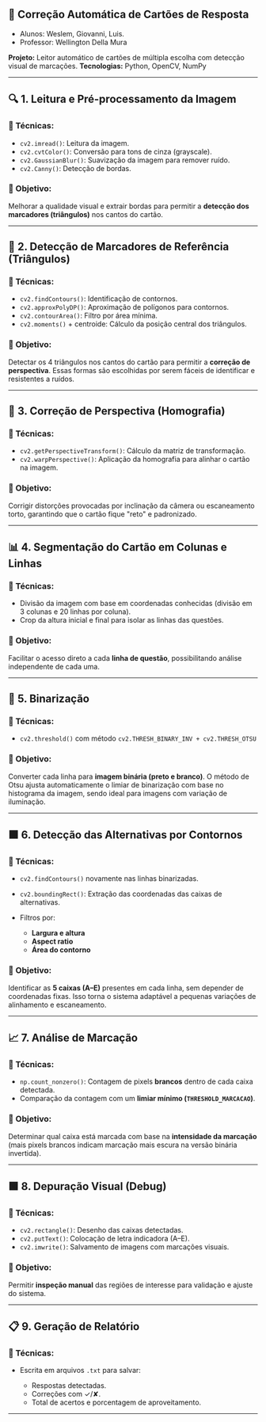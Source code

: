 

## 📄 Correção Automática de Cartões de Resposta

* Alunos: Weslem, Giovanni, Luis.
* Professor: Wellington Della Mura 

**Projeto:** Leitor automático de cartões de múltipla escolha com detecção visual de marcações.
**Tecnologias:** Python, OpenCV, NumPy

---

## 🔍 1. **Leitura e Pré-processamento da Imagem**

### 📌 Técnicas:

* `cv2.imread()`: Leitura da imagem.
* `cv2.cvtColor()`: Conversão para tons de cinza (grayscale).
* `cv2.GaussianBlur()`: Suavização da imagem para remover ruído.
* `cv2.Canny()`: Detecção de bordas.

### 🎯 Objetivo:

Melhorar a qualidade visual e extrair bordas para permitir a **detecção dos marcadores (triângulos)** nos cantos do cartão.

---

## 📐 2. **Detecção de Marcadores de Referência (Triângulos)**

### 📌 Técnicas:

* `cv2.findContours()`: Identificação de contornos.
* `cv2.approxPolyDP()`: Aproximação de polígonos para contornos.
* `cv2.contourArea()`: Filtro por área mínima.
* `cv2.moments()` + centroide: Cálculo da posição central dos triângulos.

### 🎯 Objetivo:

Detectar os 4 triângulos nos cantos do cartão para permitir a **correção de perspectiva**. Essas formas são escolhidas por serem fáceis de identificar e resistentes a ruídos.

---

## 🔄 3. **Correção de Perspectiva (Homografia)**

### 📌 Técnicas:

* `cv2.getPerspectiveTransform()`: Cálculo da matriz de transformação.
* `cv2.warpPerspective()`: Aplicação da homografia para alinhar o cartão na imagem.

### 🎯 Objetivo:

Corrigir distorções provocadas por inclinação da câmera ou escaneamento torto, garantindo que o cartão fique "reto" e padronizado.

---

## 📊 4. **Segmentação do Cartão em Colunas e Linhas**

### 📌 Técnicas:

* Divisão da imagem com base em coordenadas conhecidas (divisão em 3 colunas e 20 linhas por coluna).
* Crop da altura inicial e final para isolar as linhas das questões.

### 🎯 Objetivo:

Facilitar o acesso direto a cada **linha de questão**, possibilitando análise independente de cada uma.

---

## 🧾 5. **Binarização**

### 📌 Técnicas:

* `cv2.threshold()` com método `cv2.THRESH_BINARY_INV + cv2.THRESH_OTSU`

### 🎯 Objetivo:

Converter cada linha para **imagem binária (preto e branco)**. O método de Otsu ajusta automaticamente o limiar de binarização com base no histograma da imagem, sendo ideal para imagens com variação de iluminação.

---

## ⬛ 6. **Detecção das Alternativas por Contornos**

### 📌 Técnicas:

* `cv2.findContours()` novamente nas linhas binarizadas.
* `cv2.boundingRect()`: Extração das coordenadas das caixas de alternativas.
* Filtros por:

  * **Largura e altura**
  * **Aspect ratio**
  * **Área do contorno**

### 🎯 Objetivo:

Identificar as **5 caixas (A–E)** presentes em cada linha, sem depender de coordenadas fixas. Isso torna o sistema adaptável a pequenas variações de alinhamento e escaneamento.

---

## 📈 7. **Análise de Marcação**

### 📌 Técnicas:

* `np.count_nonzero()`: Contagem de pixels **brancos** dentro de cada caixa detectada.
* Comparação da contagem com um **limiar mínimo (`THRESHOLD_MARCACAO`)**.

### 🎯 Objetivo:

Determinar qual caixa está marcada com base na **intensidade da marcação** (mais pixels brancos indicam marcação mais escura na versão binária invertida).

---

## 🟩 8. **Depuração Visual (Debug)**

### 📌 Técnicas:

* `cv2.rectangle()`: Desenho das caixas detectadas.
* `cv2.putText()`: Colocação de letra indicadora (A–E).
* `cv2.imwrite()`: Salvamento de imagens com marcações visuais.

### 🎯 Objetivo:

Permitir **inspeção manual** das regiões de interesse para validação e ajuste do sistema.

---

## 📋 9. **Geração de Relatório**

### 📌 Técnicas:

* Escrita em arquivos `.txt` para salvar:

  * Respostas detectadas.
  * Correções com ✓/✘.
  * Total de acertos e porcentagem de aproveitamento.

---





